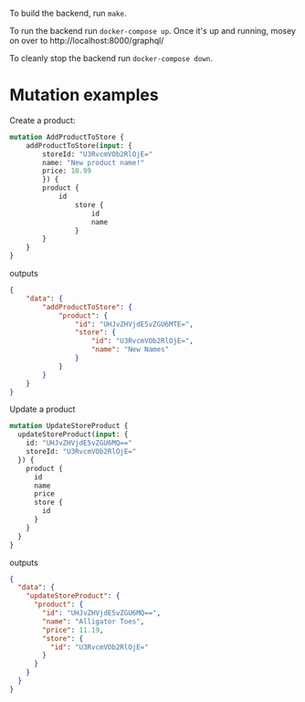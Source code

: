 To build the backend, run `make`.

To run the backend run `docker-compose up`.  Once it's up and running, mosey on over to http://localhost:8000/graphql/

To cleanly stop the backend run `docker-compose down`.

# Mutation examples

Create a product:

```graphql
mutation AddProductToStore {
	addProductToStore(input: {
		storeId: "U3RvcmVOb2RlOjE="
		name: "New product name!"
		price: 10.99
		}) {
		product {
			id
				store {
					id
					name
				}
		}
	}
}
```

outputs

```json
{
	"data": {
		"addProductToStore": {
			"product": {
				"id": "UHJvZHVjdE5vZGU6MTE=",
				"store": {
					"id": "U3RvcmVOb2RlOjE=",
					"name": "New Names"
				}
			}
		}
	}
}
```

Update a product


```graphql
mutation UpdateStoreProduct {
  updateStoreProduct(input: {
    id: "UHJvZHVjdE5vZGU6MQ=="
    storeId: "U3RvcmVOb2RlOjE="
  }) {
    product {
      id
      name
      price
      store {
        id
      }
    }
  }
}
```

outputs

```json
{
  "data": {
    "updateStoreProduct": {
      "product": {
        "id": "UHJvZHVjdE5vZGU6MQ==",
        "name": "Alligator Toes",
        "price": 11.19,
        "store": {
          "id": "U3RvcmVOb2RlOjE="
        }
      }
    }
  }
}
```
